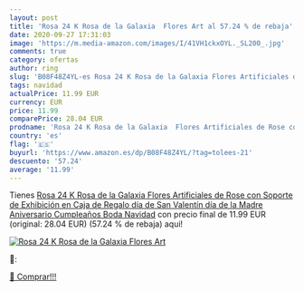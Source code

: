 ```yaml
---
layout: post
title: 'Rosa 24 K Rosa de la Galaxia  Flores Art al 57.24 % de rebaja'
date: 2020-09-27 17:31:03
image: 'https://m.media-amazon.com/images/I/41VH1ckxOYL._SL200_.jpg'
comments: true
category: ofertas
author: ring
slug: 'B08F48Z4YL-es Rosa 24 K Rosa de la Galaxia Flores Artificiales de Rose...'
tags: navidad
actualPrice: 11.99 EUR
currency: EUR
price: 11.99
comparePrice: 28.04 EUR
prodname: 'Rosa 24 K Rosa de la Galaxia  Flores Artificiales de Rose con Soporte de Exhibición en Caja de Regalo  día de San Valentín  día de la Madre  Aniversario  Cumpleaños  Boda  Navidad'
country: 'es'
flag: '🇪🇸'
buyurl: 'https://www.amazon.es/dp/B08F48Z4YL/?tag=tolees-21'
descuento: '57.24'
average: '11.99'
---
```


Tienes [Rosa 24 K Rosa de la Galaxia  Flores Artificiales de Rose con Soporte de Exhibición en Caja de Regalo  día de San Valentín  día de la Madre  Aniversario  Cumpleaños  Boda  Navidad](https://www.amazon.es/dp/B08F48Z4YL/?tag=tolees-21) con precio final de  11.99 EUR (original: 28.04 EUR) (57.24 %  de rebaja) aqui!

[![Rosa 24 K Rosa de la Galaxia  Flores Art](https://m.media-amazon.com/images/I/41VH1ckxOYL._SL200_.jpg)](https://www.amazon.es/dp/B08F48Z4YL/?tag=tolees-21)

🔎:


[🛒 Comprar!!!](https://www.amazon.es/dp/B08F48Z4YL/?tag=tolees-21)
